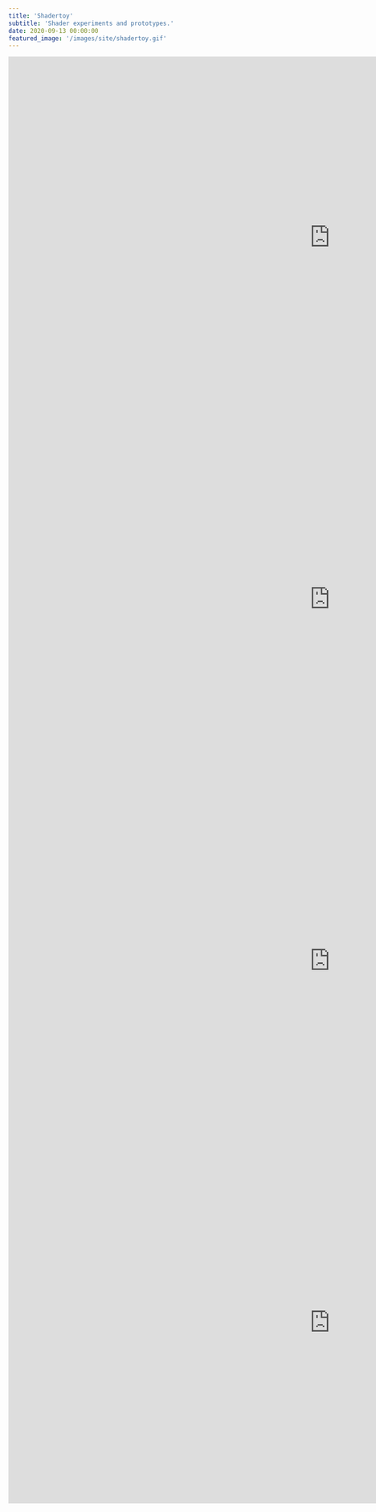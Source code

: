 ```yaml
---
title: 'Shadertoy'
subtitle: 'Shader experiments and prototypes.'
date: 2020-09-13 00:00:00
featured_image: '/images/site/shadertoy.gif'
---
```


<iframe width="1280" height="720" frameborder="0" src="https://www.shadertoy.com/embed/WdB3Wd?gui=true&t=10&paused=true&muted=false" allowfullscreen></iframe> 

<iframe width="1280" height="720" frameborder="0" src="https://www.shadertoy.com/embed/WdlSzf?gui=true&t=10&paused=true&muted=false" allowfullscreen></iframe>
 
<iframe width="1280" height="720" frameborder="0" src="https://www.shadertoy.com/embed/tdBXzR?gui=true&t=10&paused=true&muted=false" allowfullscreen></iframe>

<iframe width="1280" height="720" frameborder="0" src="https://www.shadertoy.com/embed/wtlGRl?gui=true&t=10&paused=true&muted=false" allowfullscreen></iframe> 